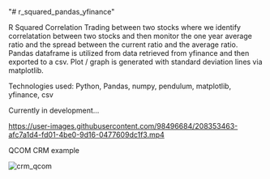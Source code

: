 "# r_squared_pandas_yfinance" 

R Squared Correlation Trading between two stocks where we identify correlatation between two stocks and then monitor the one year average ratio and the spread between the current ratio and the average ratio. Pandas dataframe is utilized from data retrieved from yfinance and then exported to a csv. Plot / graph is generated with standard deviation lines via matplotlib.

Technologies used: Python, Pandas, numpy, pendulum, matplotlib, yfinance, csv

Currently in development...

https://user-images.githubusercontent.com/98496684/208353463-afc7a1d4-fd01-4be0-9d16-0477609dc1f3.mp4

QCOM CRM example

![crm_qcom](https://user-images.githubusercontent.com/98496684/208354800-ea45ed6f-2823-4cad-8f47-ef5f9c007816.png)
